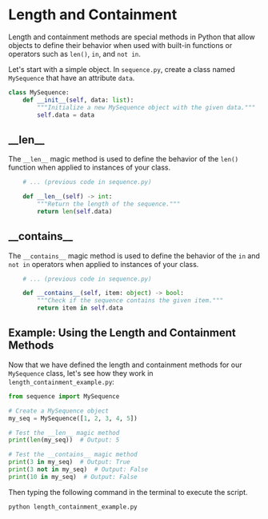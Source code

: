 # Length and Containment

Length and containment methods are special methods in Python that allow objects to define their behavior when used with built-in functions or operators such as `len()`, `in`, and `not in`.

Let's start with a simple object. In `sequence.py`, create a class named `MySequence` that have an attribute `data`.

```python
class MySequence:
    def __init__(self, data: list):
        """Initialize a new MySequence object with the given data."""
        self.data = data
```

## \_\_len\_\_

The `__len__` magic method is used to define the behavior of the `len()` function when applied to instances of your class.

```python
    # ... (previous code in sequence.py)

    def __len__(self) -> int:
        """Return the length of the sequence."""
        return len(self.data)
```

## \_\_contains\_\_

The `__contains__` magic method is used to define the behavior of the `in` and `not in` operators when applied to instances of your class.

```python
    # ... (previous code in sequence.py)

    def __contains__(self, item: object) -> bool:
        """Check if the sequence contains the given item."""
        return item in self.data
```

## Example: Using the Length and Containment Methods

Now that we have defined the length and containment methods for our `MySequence` class, let's see how they work in `length_containment_example.py`:

```python
from sequence import MySequence

# Create a MySequence object
my_seq = MySequence([1, 2, 3, 4, 5])

# Test the __len__ magic method
print(len(my_seq))  # Output: 5

# Test the __contains__ magic method
print(3 in my_seq)  # Output: True
print(3 not in my_seq)  # Output: False
print(10 in my_seq)  # Output: False
```

Then typing the following command in the terminal to execute the script.

```bash
python length_containment_example.py
```
